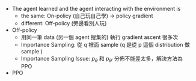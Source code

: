 * The agent learned and the agent interacting with the environment is
	* the same: On-policy (自己玩自己學) → policy gradient
	* different: Off-policy (旁邊看別人玩)
* Off-policy
	* 用同一筆 data (另一個 agent 搜集的) 執行 gradient ascent 很多次
	* Importance Sampling: 從 q 裡面 sample (q 是從 p 這個 distribution 做 sample )
	* Importance Sampling Issue: $p_\theta$ 和 $p_ {\theta '}$ 分佈不能差太多，解決方法為 PPO
*  PPO 
